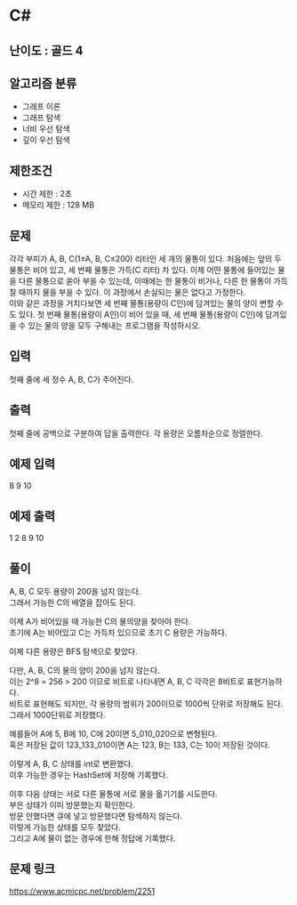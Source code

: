 # C#

## 난이도 : 골드 4

## 알고리즘 분류
  - 그래프 이론
  - 그래프 탐색
  - 너비 우선 탐색
  - 깊이 우선 탐색

## 제한조건
  - 시간 제한 : 2초
  - 메모리 제한 : 128 MB

## 문제
각각 부피가 A, B, C(1≤A, B, C≤200) 리터인 세 개의 물통이 있다. 처음에는 앞의 두 물통은 비어 있고, 세 번째 물통은 가득(C 리터) 차 있다. 이제 어떤 물통에 들어있는 물을 다른 물통으로 쏟아 부을 수 있는데, 이때에는 한 물통이 비거나, 다른 한 물통이 가득 찰 때까지 물을 부을 수 있다. 이 과정에서 손실되는 물은 없다고 가정한다.<br/>
이와 같은 과정을 거치다보면 세 번째 물통(용량이 C인)에 담겨있는 물의 양이 변할 수도 있다. 첫 번째 물통(용량이 A인)이 비어 있을 때, 세 번째 물통(용량이 C인)에 담겨있을 수 있는 물의 양을 모두 구해내는 프로그램을 작성하시오.<br/>


## 입력
첫째 줄에 세 정수 A, B, C가 주어진다.<br/>


## 출력
첫째 줄에 공백으로 구분하여 답을 출력한다. 각 용량은 오름차순으로 정렬한다.<br/>


## 예제 입력
8 9 10<br/>


## 예제 출력
1 2 8 9 10<br/>


## 풀이
A, B, C 모두 용량이 200을 넘지 않는다.<br/>
그래서 가능한 C의 배열을 잡아도 된다.<br/>


이제 A가 비어있을 때 가능한 C의 물의양을 찾아야 한다.<br/>
초기에 A는 비어있고 C는 가득차 있으므로 초기 C 용량은 가능하다.<br/>


이제 다른 용량은 BFS 탐색으로 찾았다.<br/>


다만, A, B, C의 물의 양이 200을 넘지 않는다.<br/>
이는 2^8 = 256 > 200 이므로 비트로 나타내면 A, B, C 각각은 8비트로 표현가능하다.<br/>
비트로 표현해도 되지만, 각 용량의 범위가 200이므로 1000씩 단위로 저장해도 된다.<br/>
그래서 1000단위로 저장했다.<Br/>


예를들어 A에 5, B에 10, C에 20이면 5_010_020으로 변형된다.<br/>
혹은 저장된 값이 123_133_010이면 A는 123, B는 133, C는 10이 저장된 것이다.<br/>


이렇게 A, B, C 상태를 int로 변환했다.<br/>
이후 가능한 경우는 HashSet에 저장해 기록했다.<br/>


이후 다음 상태는 서로 다른 물통에 서로 물을 옮기기를 시도한다.<br/>
부은 상태가 이미 방문했는지 확인한다.<br/>
방문 안했다면 큐에 넣고 방문했다면 탐색하지 않는다.<br/>
이렇게 가능한 상태를 모두 찾았다.<br/>
그리고 A에 물이 없는 경우에 한해 정답에 기록했다.<br/>


## 문제 링크
https://www.acmicpc.net/problem/2251